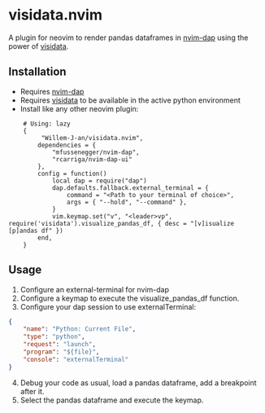 # visidata.nvim

A plugin for neovim to render pandas dataframes in [nvim-dap][1] using the power of [visidata][2].


## Installation

- Requires [nvim-dap][1]
- Requires [visidata][3] to be available in the active python environment
- Install like any other neovim plugin:
```
    # Using: lazy
    {
         "Willem-J-an/visidata.nvim",
        dependencies = {
            "mfussenegger/nvim-dap",
            "rcarriga/nvim-dap-ui"
        },
        config = function()
            local dap = require("dap")
            dap.defaults.fallback.external_terminal = {
                command = "<Path to your terminal of choice>",
                args = { "--hold", "--command" },
            }
            vim.keymap.set("v", "<leader>vp", require('visidata').visualize_pandas_df, { desc = "[v]isualize [p]andas df" })
        end,
    }
```


## Usage

1. Configure an external-terminal for nvim-dap
2. Configure a keymap to execute the visualize_pandas_df function.
3. Configure your dap session to use externalTerminal:
``` json
{
    "name": "Python: Current File",
    "type": "python",
    "request": "launch",
    "program": "${file}",
    "console": "externalTerminal"
}
```
4. Debug your code as usual, load a pandas dataframe, add a breakpoint after it.
5. Select the pandas dataframe and execute the keymap.


[1]: https://github.com/mfussenegger/nvim-dap
[2]: https://www.visidata.org/
[3]: https://www.visidata.org/install/
